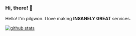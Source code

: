 ### Hi, there! 👋

Hello! I'm pilgwon.
I love making **INSANELY GREAT** services.

[![github stats](https://github-readme-stats.vercel.app/api?username=pilgwon&count_private=true&show_icons=true&theme=great-gatsby)](https://github.com/anuraghazra/github-readme-stats)

<!--
**pilgwon/pilgwon** is a ✨ _special_ ✨ repository because its `README.md` (this file) appears on your GitHub profile.

Here are some ideas to get you started:

- 🔭 I’m currently working on ...
- 🌱 I’m currently learning ...
- 👯 I’m looking to collaborate on ...
- 🤔 I’m looking for help with ...
- 💬 Ask me about ...
- 📫 How to reach me: ...
- 😄 Pronouns: ...
- ⚡ Fun fact: ...
-->
